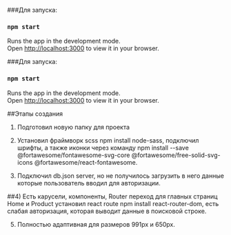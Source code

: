 ###Для запуска:
### `npm start`

Runs the app in the development mode.\
Open [http://localhost:3000](http://localhost:3000) to view it in your browser.

###Для запуска:
### `npm start`

Runs the app in the development mode.\
Open [http://localhost:3000](http://localhost:3000) to view it in your browser.

##Этапы создания
1) Подготовил новую папку для проекта
2) Установил  фраймворк scss npm install node-sass,
подключил шрифты, 
а также иконки через команду npm install --save @fortawesome/fontawesome-svg-core @fortawesome/free-solid-svg-icons @fortawesome/react-fontawesome.

3) Подключил db.json server, но не получилось загрузить в него данные которые пользователь вводил для авторизации.

##4) Есть карусели, компоненты, Router переход для главных страниц Home и Product установил react route npm install react-router-dom, есть слабая авторизация, которая выводит данные в поисковой строке.

5) Полностью адаптивная для размеров 991px и 650px.
